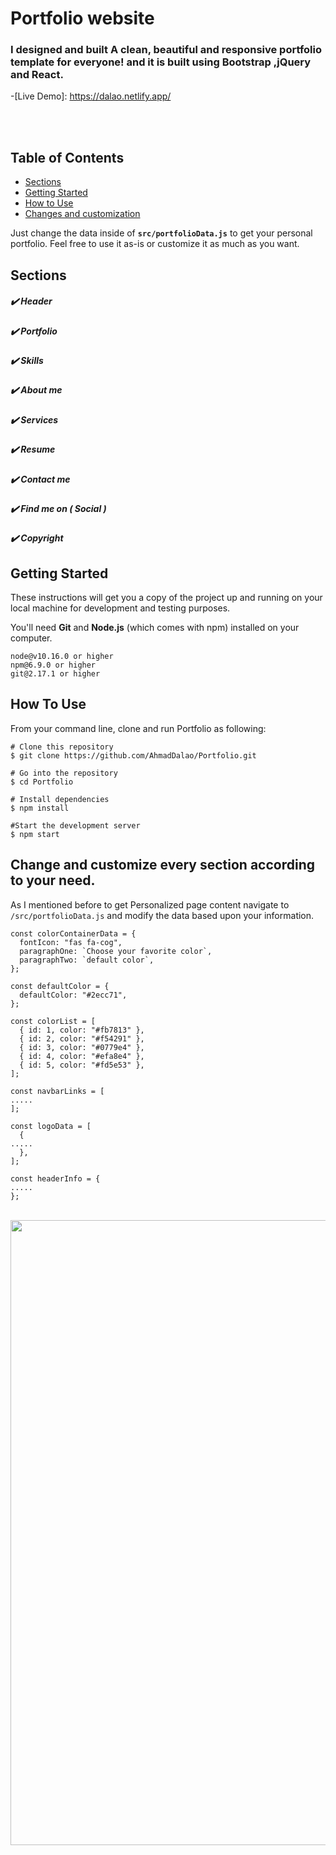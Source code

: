 # Portfolio website

### I designed and built A clean, beautiful and responsive portfolio template for everyone! and it is built using Bootstrap ,jQuery and React.


-[Live Demo]: https://dalao.netlify.app/

<br>
<br>

## Table of Contents
- [Sections](#sections)
- [Getting Started](#getting-started)
- [How to Use](#how-to-use)
- [Changes and customization](#Change-and-customize-every-section-according-to-your-need.)

Just change the data inside of **`src/portfolioData.js`** to get your personal portfolio. Feel free to use it as-is or customize it as much as you want.

## Sections

##### ✔️ Header 
##### ✔️ Portfolio 
##### ✔️ Skills 
##### ✔️ About me 
##### ✔️ Services 
##### ✔️ Resume 
##### ✔️ Contact me 
##### ✔️ Find me on ( Social ) 
##### ✔️ Copyright


## Getting Started

These instructions will get you a copy of the project up and running on your local machine for development and testing purposes.

You'll need **Git** and **Node.js** (which comes with npm) installed on your computer.

```
node@v10.16.0 or higher
npm@6.9.0 or higher
git@2.17.1 or higher
```

## How To Use

From your command line, clone and run Portfolio as following:

```
# Clone this repository
$ git clone https://github.com/AhmadDalao/Portfolio.git

# Go into the repository
$ cd Portfolio

# Install dependencies
$ npm install

#Start the development server
$ npm start
```


## Change and customize every section according to your need.

As I mentioned before to get Personalized page content navigate to `/src/portfolioData.js` and modify the data  based upon your information.

```
const colorContainerData = {
  fontIcon: "fas fa-cog",
  paragraphOne: `Choose your favorite color`,
  paragraphTwo: `default color`,
};

const defaultColor = {
  defaultColor: "#2ecc71",
};

const colorList = [
  { id: 1, color: "#fb7813" },
  { id: 2, color: "#f54291" },
  { id: 3, color: "#0779e4" },
  { id: 4, color: "#efa8e4" },
  { id: 5, color: "#fd5e53" },
];

const navbarLinks = [
.....
];

const logoData = [
  {
.....
  },
];

const headerInfo = {
.....
};

```


<br>
    <img src="https://raw.githubusercontent.com/AhmadDalao/Portfolio/master/src/images/page.jpg"  width="1000"/>
<br>


